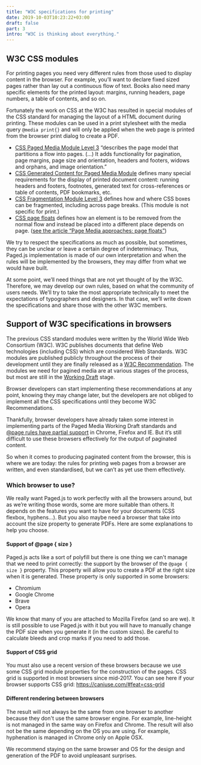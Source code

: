 ```yaml
---
title: "W3C specifications for printing"
date: 2019-10-03T10:23:22+03:00
draft: false
part: 3
intro: "W3C is thinking about everything."
---
```


## W3C CSS modules

For printing pages you need very different rules from those used to display content in the browser. For example, you’ll want to declare fixed sized pages rather than lay out a continuous flow of text. Books also need many specific elements for the printed layout: margins, running headers, page numbers, a table of contents, and so on.

Fortunately the work on CSS at the W3C has resulted in special modules of the CSS standard for managing the layout of a HTML document during printing. These modules can be used in a print stylesheet with the media query `@media print{}` and will only be applied when
the web page is printed from the browser print dialog to create a PDF.

- [CSS Paged Media Module Level 3](https://www.w3.org/TR/css3-page/) “describes the page model that partitions a flow into pages. (…) It adds functionality for pagination, page margins, page size and orientation, headers and footers, widows and orphans, and image orientation.”
- [CSS Generated Content for Paged Media Module](https://www.w3.org/TR/css-gcpm-3/) defines many special requirements for the display of printed document content: running headers and footers, footnotes, generated text for cross-references or table of contents, PDF bookmarks, etc.
- [CSS Fragmentation Module Level 3](https://www.w3.org/TR/css-break-3/) defines how and where CSS boxes can be fragmented, including across page breaks. (This module is not specific for print.)
- [ CSS page floats](https://www.w3.org/TR/css-page-floats-3/) defines how an element is to be removed from the normal flow and instead be placed into a different place depends on page. ([see the article “Page Media approaches: page floats”](https://www.pagedmedia.org/page-floats/))

We try to respect the specifications as much as possible, but sometimes, they can be unclear or leave a certain degree of indeterminacy. Thus, Paged.js implementation is made of our own interpretation and when the rules will be implemented by the browsers, they may differ from what we would have built.

At some point, we’ll need things that are not yet thought of by the W3C. Therefore, we may develop our own rules, based on what the community of users needs. We’ll try to take the most appropriate technically to meet the expectations of typographers and designers. In that case, we’ll write down the specifications and share those with the other W3C members.

## Support of W3C specifications in browsers

The previous CSS standard modules were written by the World Wide Web Consortium (W3C). W3C publishes documents that define Web technologies (including CSS) which are considered Web Standards. W3C modules are published publicly throughout the process of their development until they are finally released as a [W3C Recommendation](https://www.w3.org/2018/Process-20180201/#rec-publication). The modules we need for pagined media are at various stages of the process, but most are still in the [Working Draft](https://www.w3.org/2018/Process-20180201/#revised-wd) stage.

Browser developers can start implementing these recommendations at any point, knowing they may change later, but the developers are not obliged to implement all the CSS specifications until they become W3C Recommendations.

Thankfully, browser developers have already taken some interest in implementing parts of the Paged Media Working Draft standards and [@page rules have partial support](https://caniuse.com/#search=%40page) in Chrome, Firefox and IE. But it’s still difficult to use these browsers effectively for the output of paginated content.

So when it comes to producing paginated content from the browser, this is where we are today: the rules for printing web pages from a browser are written, and even standardised, but we can’t as yet use them effectively.

### Which browser to use?

We really want Paged.js to work perfectly with all the browsers around, but as we’re writing those words, some are more suitable than others. It depends on the features you want to have for your documents (CSS flexbox, hyphens…). But you also maybe need a browser that take into account the size property to generate PDFs. Here are some explanations to help you choose.

#### Support of @page { size }

Paged.js acts like a sort of polyfill but there is one thing we can't manage that we need to print correctly: the support by the browser of the `@page { size }` property. This property will allow you to create a PDF at the right size when it is generated. These property is only supported in some browsers:

- Chromium
- Google Chrome
- Brave
- Opera

We know that many of you are attached to Mozilla Firefox (and so are we). It is still possible to use Paged.js with it but you will have to manually change the PDF size when you generate it (in the custom sizes). Be careful to calculate bleeds and crop marks if you need to add those.

#### Support of CSS grid

You must also use a recent version of these browsers because we use some CSS grid module properties for the construction of the pages. CSS grid is supported in most browsers since mid-2017. You can see here if your browser supports CSS grid: https://caniuse.com/#feat=css-grid

#### Different rendering between browsers

The result will not always be the same from one browser to another because they don't use the same browser engine. For example, line-height is not managed in the same way on Firefox and Chrome. The result will also not be the same depending on the OS you are using. For example, hyphenation is managed in Chrome only on Apple OSX.

We recommend staying on the same browser and OS for the design and generation of the PDF to avoid unpleasant surprises.

